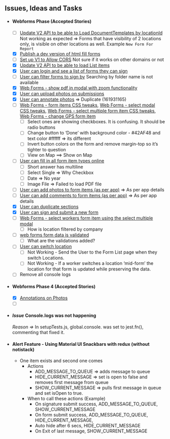 ## Issues, Ideas and Tasks


- #### Webforms Phase (Accepted Stories)
  - [ ] [Update V2 API to be able to Load DocumentTemplates by locationId](https://www.pivotaltracker.com/story/show/160000160)
      Not working as expected => Forms that have visibility of 2 locations only, is visible on other locations as well. Example `New Form For Report`
  - [x] [Publish a dev version of html fill forms](https://www.pivotaltracker.com/story/show/159895120)
  - [ ] [Set up V1 to Allow CORS](https://www.pivotaltracker.com/story/show/160268031)
      Not sure if it works on other domains or not
  - [x] [Update V2 API to be able to load List items](https://www.pivotaltracker.com/story/show/160587976)
  - [x] [User can login and see a list of forms they can sign](https://www.pivotaltracker.com/story/show/159023665)
  - [ ] [User can filter forms to sign by](https://www.pivotaltracker.com/story/show/159023672)
      Searching by folder name is not available
  - [x] [Web Forms - show pdf in modal with zoom functionality](https://www.pivotaltracker.com/story/show/161484930)
  - [x] [User can upload photos on submissions](https://www.pivotaltracker.com/story/show/159023492)
  - [x] [User can annotate photos](https://www.pivotaltracker.com/story/show/159023495) => Duplicate (161931165)
  - [ ] [Web Forms - form items CSS tweaks](https://www.pivotaltracker.com/story/show/161299881),
[Web Forms - select modal CSS tweaks](https://www.pivotaltracker.com/story/show/161446295),
[Web Forms - select multiple form item CSS tweaks](https://www.pivotaltracker.com/story/show/161299944),
[Web Forms - change GPS form item](https://www.pivotaltracker.com/story/show/161586593)
    - [ ] Select ones are showing checkboxes. It is confusing. It should be radio buttons
    - [ ] Change button to ‘Done’  with background color - #42AF48 and text color #ffffff => its different
    - [ ] Invert button colors on the form and remove margin-top so it’s tighter to question
    - [ ] View on Map ==> Show on Map
  - [ ] [User can fill in all form item types online](https://www.pivotaltracker.com/story/show/158811777)
    - [ ] Short answer has multiline
    - [ ] Select Single => Why Checkbox
    - [ ] Date => No year
    - [ ] Image File => Failed to load PDF file 
  - [ ] [User can add photos to form items (as per app)](https://www.pivotaltracker.com/story/show/159023660) => As per app details
  - [ ] [User can add comments to form items (as per app)](https://www.pivotaltracker.com/story/show/159023571) => As per app details
  - [x] [User can duplicate sections](https://www.pivotaltracker.com/story/show/159427709)
  - [x] [User can sign and submit a new form](https://www.pivotaltracker.com/story/show/159023667)
  - [ ] [Web Forms - select workers form item using the select multiple modal](https://www.pivotaltracker.com/story/show/161446211)
    - [ ] How is location filtered by company
  - [ ] [web forms form data is validated ](https://www.pivotaltracker.com/story/show/161168646) 
    - [ ] What are the validations added?
  - [ ] [User can switch location](https://www.pivotaltracker.com/story/show/162652495)
    - [ ] Not Working - Send the User to the Form List page when they switch Locations.
    - [ ] Not Working - If a worker switches a location ‘mid-form’ the location for that form is updated while preserving the data.
  - [ ] Remove all console logs

- #### Webforms Phase 4 (Accepted Stories)
  - [x] [Annotations on Photos](https://www.pivotaltracker.com/story/show/161931165)
  - [ ] [](https://www.pivotaltracker.com/story/show/)

- #### *Issue* Console.logs was not happening
  *Reason =>* In setupTests.js, global.console. was set to jest.fn(), commenting that fixed it.

- #### Alert Feature - Using Material UI Snackbars with redux (without notistack)
  - One item exists and second one comes
    - Actions
      - ADD_MESSAGE_TO_QUEUE => adds message to queue
      - HIDE_CURRENT_MESSAGE => set is open to false and removes first message from queue
      - SHOW_CURRENT_MESSAGE => pulls first message in queue and set isOpen to true.
    - When to call these actions (Example)
      - On signature submit success, ADD_MESSAGE_TO_QUEUE, SHOW_CURRENT_MESSAGE
      - On form submit success, ADD_MESSAGE_TO_QUEUE, HIDE_CURRENT_MESSAGE, 
      - Auto hide after 6 secs, HIDE_CURRENT_MESSAGE
      - On Exit of last message, SHOW_CURRENT_MESSAGE

